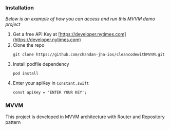 
### Installation

_Below is an example of how you can access and run this MVVM demo project_

1. Get a free API Key at [https://developer.nytimes.com](https://developer.nytimes.com)
2. Clone the repo
   ```
   git clone https://github.com/chandan-jha-ios/cleancodewithMVVM.git
   ```
3. Install podfile dependency
   ```
   pod install
   ```
4. Enter your apiKey in `Constant.swift`
   ```
   const apiKey = 'ENTER YOUR KEY';
   ```
### MVVM 
This project is developed in MVVM architecture with Router and Repository pattern
